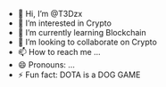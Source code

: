 - 👋 Hi, I’m @T3Dzx
- 👀 I’m interested in Crypto
- 🌱 I’m currently learning Blockchain
- 💞️ I’m looking to collaborate on Crypto
- 📫 How to reach me ...
- 😄 Pronouns: ...
- ⚡ Fun fact: DOTA is a DOG GAME

<!---
T3Dzx/T3Dzx is a ✨ special ✨ repository because its `README.md` (this file) appears on your GitHub profile.
You can click the Preview link to take a look at your changes.
--->
